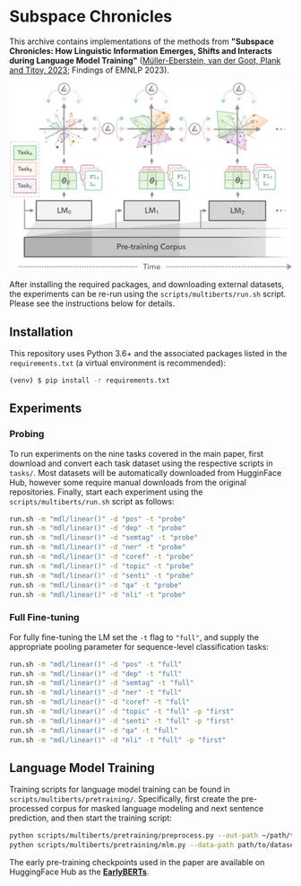 # Subspace Chronicles

This archive contains implementations of the methods from **"Subspace Chronicles: How Linguistic Information Emerges, Shifts and Interacts during Language Model Training"** ([Müller-Eberstein, van der Goot, Plank and Titov, 2023](https://personads.me/x/emnlp-2023); Findings of EMNLP 2023).

![Subspace Chronicles via probes θ across LM training time, as measured by F1, codelength L, and subspace angles across tasks and time.](subspace-chronicles.png)

After installing the required packages, and downloading external datasets, the experiments can be re-run using the `scripts/multiberts/run.sh` script. Please see the instructions below for details.

## Installation

This repository uses Python 3.6+ and the associated packages listed in the `requirements.txt` (a virtual environment is recommended):

```bash
(venv) $ pip install -r requirements.txt
```


## Experiments

### Probing

To run experiments on the nine tasks covered in the main paper, first download and convert each task dataset using the respective scripts in `tasks/`. Most datasets will be automatically downloaded from HugginFace Hub, however some require manual downloads from the original repositories. Finally, start each experiment using the `scripts/multiberts/run.sh` script as follows:

```bash
run.sh -m "mdl/linear()" -d "pos" -t "probe"
run.sh -m "mdl/linear()" -d "dep" -t "probe"
run.sh -m "mdl/linear()" -d "semtag" -t "probe"
run.sh -m "mdl/linear()" -d "ner" -t "probe"
run.sh -m "mdl/linear()" -d "coref" -t "probe"
run.sh -m "mdl/linear()" -d "topic" -t "probe"
run.sh -m "mdl/linear()" -d "senti" -t "probe"
run.sh -m "mdl/linear()" -d "qa" -t "probe"
run.sh -m "mdl/linear()" -d "nli" -t "probe"
```

### Full Fine-tuning

For fully fine-tuning the LM set the `-t` flag to `"full"`, and supply the appropriate pooling parameter for sequence-level classification tasks:

```bash
run.sh -m "mdl/linear()" -d "pos" -t "full"
run.sh -m "mdl/linear()" -d "dep" -t "full"
run.sh -m "mdl/linear()" -d "semtag" -t "full"
run.sh -m "mdl/linear()" -d "ner" -t "full"
run.sh -m "mdl/linear()" -d "coref" -t "full"
run.sh -m "mdl/linear()" -d "topic" -t "full" -p "first"
run.sh -m "mdl/linear()" -d "senti" -t "full" -p "first"
run.sh -m "mdl/linear()" -d "qa" -t "full"
run.sh -m "mdl/linear()" -d "nli" -t "full" -p "first"
```

## Language Model Training

Training scripts for language model training can be found in `scripts/multiberts/pretraining/`. Specifically, first create the pre-processed corpus for masked language modeling and next sentence prediction, and then start the training script:

```bash
python scripts/multiberts/pretraining/preprocess.py --out-path ~/path/to/dataset/
python scripts/multiberts/pretraining/mlm.py --data-path path/to/dataset/books-wiki.json --exp-path path/to/output/ --seed 0
```

The early pre-training checkpoints used in the paper are available on HuggingFace Hub as the [**EarlyBERTs**](https://huggingface.co/collections/personads/earlyberts-6720bf519be2d656a13d7836).
